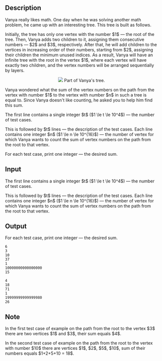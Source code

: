 ## Description

<div><p>Vanya really likes math. One day when he was solving another math problem, he came up with an interesting tree. This tree is built as follows.</p><p>Initially, the tree has only one vertex with the number $1$&nbsp;— the root of the tree. Then, Vanya adds two children to it, assigning them consecutive numbers&nbsp;— $2$ and $3$, respectively. After that, he will add children to the vertices in increasing order of their numbers, starting from $2$, assigning their children the minimum unused indices. As a result, Vanya will have an infinite tree with the root in the vertex $1$, where each vertex will have exactly two children, and the vertex numbers will be arranged sequentially by layers.</p><center> <img class="tex-graphics" src="file://mwN0hBU7.png" style="max-width: 100.0%;max-height: 100.0%;">   <span class="tex-font-size-small">Part of Vanya's tree.</span> </center><p>Vanya wondered what the sum of the vertex numbers on the path from the vertex with number $1$ to the vertex with number $n$ in such a tree is equal to. Since Vanya doesn't like counting, he asked you to help him find this sum.</p></div><div class="input-specification"><p>The first line contains a single integer $t$ ($1 \le t \le 10^4$)&nbsp;— the number of test cases.</p><p>This is followed by $t$ lines&nbsp;— the description of the test cases. Each line contains one integer $n$ ($1 \le n \le 10^{16}$)&nbsp;— the number of vertex for which Vanya wants to count the sum of vertex numbers on the path from the root to that vertex.</p></div><div class="output-specification"><p>For each test case, print one integer&nbsp;— the desired sum.</p></div>

## Input

<p>The first line contains a single integer $t$ ($1 \le t \le 10^4$)&nbsp;— the number of test cases.</p><p>This is followed by $t$ lines&nbsp;— the description of the test cases. Each line contains one integer $n$ ($1 \le n \le 10^{16}$)&nbsp;— the number of vertex for which Vanya wants to count the sum of vertex numbers on the path from the root to that vertex.</p>

## Output

<p>For each test case, print one integer&nbsp;— the desired sum.</p>





```input1|2,4,6
6
3
10
37
1
10000000000000000
15
```




```output1
4
18
71
1
19999999999999980
26
```



## Note

<p>In the first test case of example on the path from the root to the vertex $3$ there are two vertices $1$ and $3$, their sum equals $4$.</p><p>In the second test case of example on the path from the root to the vertex with number $10$ there are vertices $1$, $2$, $5$, $10$, sum of their numbers equals $1+2+5+10 = 18$. </p>
